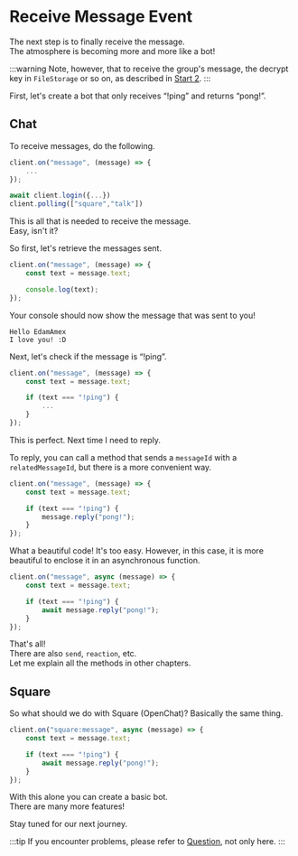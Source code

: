 # Receive Message Event

The next step is to finally receive the message.\
The atmosphere is becoming more and more like a bot!

:::warning Note, however, that to receive the group's message, the decrypt key
in `FileStorage` or so on, as described in [Start 2](/docs/start-2). 
:::

First, let's create a bot that only receives “!ping” and returns “pong!”.

## Chat

To receive messages, do the following.

```ts
client.on("message", (message) => {
    ...
});

await client.login({...})
client.polling(["square","talk"])
```

This is all that is needed to receive the message.\
Easy, isn't it?

So first, let's retrieve the messages sent.

```ts
client.on("message", (message) => {
    const text = message.text;

    console.log(text);
});
```

Your console should now show the message that was sent to you!

```console
Hello EdamAmex
I love you! :D
```

Next, let's check if the message is “!ping”.

```ts
client.on("message", (message) => {
    const text = message.text;

    if (text === "!ping") {
        ...     
    }
});
```

This is perfect. Next time I need to reply.

To reply, you can call a method that sends a `messageId` with a
`relatedMessageId`, but there is a more convenient way.

```ts
client.on("message", (message) => {
    const text = message.text;

    if (text === "!ping") {
        message.reply("pong!");
    }
});
```

What a beautiful code! It's too easy. However, in this case, it is more
beautiful to enclose it in an asynchronous function.

```ts
client.on("message", async (message) => {
    const text = message.text;

    if (text === "!ping") {
        await message.reply("pong!");
    }
});
```

That's all!\
There are also `send`, `reaction`, etc.\
Let me explain all the methods in other chapters.

## Square

So what should we do with Square (OpenChat)? Basically the same thing.

```ts
client.on("square:message", async (message) => {
    const text = message.text;

    if (text === "!ping") {
        await message.reply("pong!");
    }
});
```

With this alone you can create a basic bot.\
There are many more features!

Stay tuned for our next journey.

:::tip If you encounter problems, please refer to [Question](/docs/question),
not only here. 
:::
